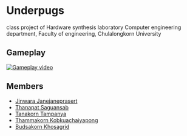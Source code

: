 # Underpugs
class project of Hardware synthesis laboratory Computer engineering department, Faculty of engineering, Chulalongkorn University <br>

## Gameplay
[![Gameplay video](http://img.youtube.com/vi/Im52J3F1e-4/0.jpg)](http://www.youtube.com/watch?v=Im52J3F1e-4 "Underpugs")

## Members
* [Jinwara Janejaneprasert](https://github.com/ajinn "Jin")
* [Thanapat Saguansab](https://github.com/Owenthanapat "Owen")
* [Tanakorn Tampanya](https://github.com/Endifly "Miw")
* [Thammakorn Kobkuachaiyapong](https://github.com/chantmk "Charn")
* [Budsakorn Khosagrid](https://github.com/mingokl02135 "Ming")